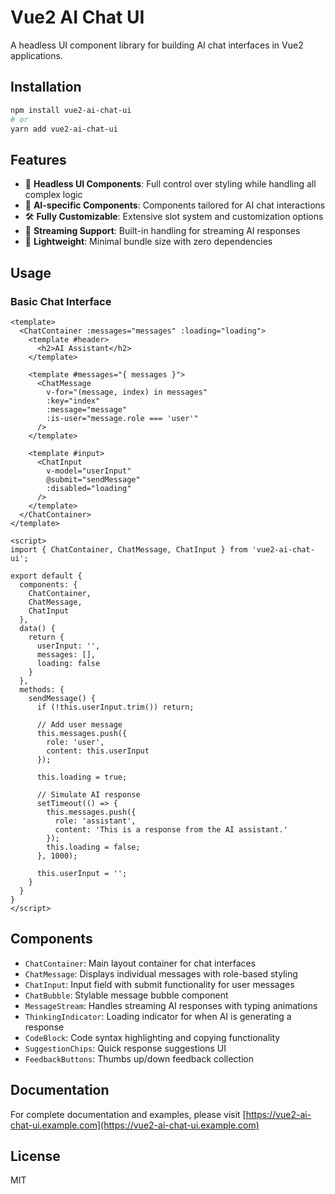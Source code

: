# Vue2 AI Chat UI

A headless UI component library for building AI chat interfaces in Vue2 applications.

## Installation

```bash
npm install vue2-ai-chat-ui
# or
yarn add vue2-ai-chat-ui
```

## Features

- 🔮 **Headless UI Components**: Full control over styling while handling all complex logic
- 🧠 **AI-specific Components**: Components tailored for AI chat interactions
- 🛠️ **Fully Customizable**: Extensive slot system and customization options
- 🔄 **Streaming Support**: Built-in handling for streaming AI responses
- 🎯 **Lightweight**: Minimal bundle size with zero dependencies

## Usage

### Basic Chat Interface

```vue
<template>
  <ChatContainer :messages="messages" :loading="loading">
    <template #header>
      <h2>AI Assistant</h2>
    </template>
    
    <template #messages="{ messages }">
      <ChatMessage 
        v-for="(message, index) in messages" 
        :key="index"
        :message="message"
        :is-user="message.role === 'user'"
      />
    </template>
    
    <template #input>
      <ChatInput 
        v-model="userInput" 
        @submit="sendMessage" 
        :disabled="loading"
      />
    </template>
  </ChatContainer>
</template>

<script>
import { ChatContainer, ChatMessage, ChatInput } from 'vue2-ai-chat-ui';

export default {
  components: {
    ChatContainer,
    ChatMessage,
    ChatInput
  },
  data() {
    return {
      userInput: '',
      messages: [],
      loading: false
    }
  },
  methods: {
    sendMessage() {
      if (!this.userInput.trim()) return;
      
      // Add user message
      this.messages.push({
        role: 'user',
        content: this.userInput
      });
      
      this.loading = true;
      
      // Simulate AI response
      setTimeout(() => {
        this.messages.push({
          role: 'assistant',
          content: 'This is a response from the AI assistant.'
        });
        this.loading = false;
      }, 1000);
      
      this.userInput = '';
    }
  }
}
</script>
```

## Components

- `ChatContainer`: Main layout container for chat interfaces
- `ChatMessage`: Displays individual messages with role-based styling
- `ChatInput`: Input field with submit functionality for user messages
- `ChatBubble`: Stylable message bubble component
- `MessageStream`: Handles streaming AI responses with typing animations
- `ThinkingIndicator`: Loading indicator for when AI is generating a response
- `CodeBlock`: Code syntax highlighting and copying functionality
- `SuggestionChips`: Quick response suggestions UI
- `FeedbackButtons`: Thumbs up/down feedback collection

## Documentation

For complete documentation and examples, please visit [https://vue2-ai-chat-ui.example.com](https://vue2-ai-chat-ui.example.com)

## License

MIT 